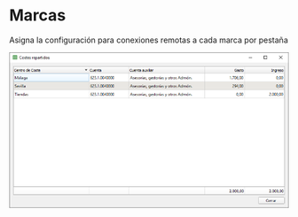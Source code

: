# Marcas

Asigna la configuración para conexiones remotas a cada marca por pestaña

![](../../../../.gitbook/assets/image%20%28307%29.png)

